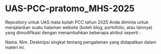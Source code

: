 # UAS-PCC-pratomo_MHS-2025
Repository untuk UAS mata kuliah PCC tahun 2025
Anda diminta untuk menjalankan suatu halaman website (boleh blog, portofolio, atau lainnya) yang dimodifikasi dengan menambahkan beberapa atribut seperti :

Nama.
Nim.
Deskiripsi singkat tentang pengalaman yang didapatkan dalam materi ini.
